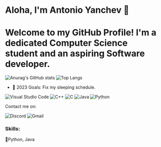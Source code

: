 # Aloha, I'm Antonio Yanchev 👋

<h1>
  Welcome to my GitHub Profile! I'm a dedicated Computer Science student and an aspiring Software developer.
</h1>


![Anurag's GitHub stats](https://github-readme-stats.vercel.app/api?username=eMhctaCtnaCuoY&show_icons=true&theme=radical)
![Top Langs](https://github-readme-stats.vercel.app/api/top-langs/?username=eMhctaCtnaCuoY&hide_progress=true)

- 🥅 2023 Goals: Fix my sleeping schedule.




![Visual Studio Code](https://img.shields.io/badge/Visual%20Studio%20Code-0078d7.svg?style=for-the-badge&logo=visual-studio-code&logoColor=white)
![C++](https://img.shields.io/badge/c++-%2300599C.svg?style=for-the-badge&logo=c%2B%2B&logoColor=white)
![C](https://img.shields.io/badge/c-%2300599C.svg?style=for-the-badge&logo=c&logoColor=white)
![Java](https://img.shields.io/badge/java-%23ED8B00.svg?style=for-the-badge&logo=openjdk&logoColor=white)
![Python](https://img.shields.io/badge/python-3670A0?style=for-the-badge&logo=python&logoColor=ffdd54)

Contact me on:

![Discord](https://img.shields.io/badge/Discord-%235865F2.svg?style=for-the-badge&logo=discord&logoColor=white)
![Gmail](https://img.shields.io/badge/Gmail-D14836?style=for-the-badge&logo=gmail&logoColor=white)

 ### Skills:
 :pushpin:Python, Java
